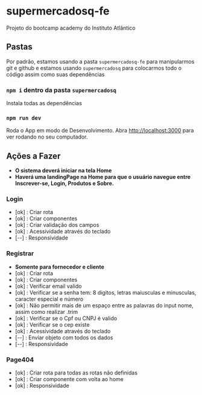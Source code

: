 # supermercadosq-fe
Projeto do bootcamp academy do Instituto Atlântico


## Pastas

Por padrão, estamos usando a pasta `supermercadosq-fe` para manipularmos git e github e estamos usando `supermercadosq` para colocarmos todo o código assim como suas dependências

### `npm i` dentro da pasta `supermercadosq`

Instala todas as dependências

### `npm run dev`
Roda o App em modo de Desenvolvimento.
Abra [http://localhost:3000](http://localhost:3000) para ver rodando no seu computador.

## Ações a Fazer

- **O sistema deverá iniciar na tela Home**
- **Haverá uma landingPage na Home para que o usuário navegue entre Inscrever-se, Login, Produtos e Sobre.**

### Login
- [ok] : Criar rota
- [ok] : Criar componentes
- [ok] : Criar validação dos campos
- [ok] : Acessividade através do teclado
- [--] : Responsividade

### Registrar
- **Somente para fornecedor e cliente**
- [ok] : Criar rota
- [ok] : Criar componentes      
- [ok] : Verificar email valido  
- [ok] : Verificar se a senha tem: 8 digitos, letras maiusculas e minusculas, caracter especial e número
- [ok] : Não permitir mais de um espaço entre as palavras do input nome, assim como realizar .trim
- [ok] : Verificar se o Cpf ou CNPJ é valido
- [ok] : Verificar se o cep existe
- [ok] : Acessividade através do teclado
- [--] : Enviar objeto com todos os dados
- [--] : Responsividade

### Page404
- [ok] : Criar rota para todas as rotas não definidas
- [ok] : Criar componente com volta ao home
- [ok] : Responsividade


